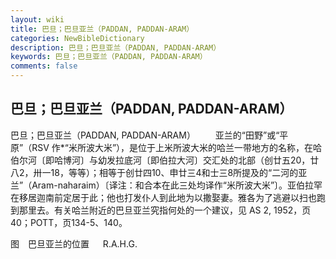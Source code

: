 ```yaml
---
layout: wiki
title: 巴旦；巴旦亚兰（PADDAN, PADDAN-ARAM）
categories: NewBibleDictionary
description: 巴旦；巴旦亚兰（PADDAN, PADDAN-ARAM）
keywords: 巴旦；巴旦亚兰（PADDAN, PADDAN-ARAM）
comments: false
---
```


## 巴旦；巴旦亚兰（PADDAN, PADDAN-ARAM）



巴旦；巴旦亚兰（PADDAN, PADDAN-ARAM）
　　亚兰的“田野”或“平原”（RSV 作*“米所波大米”），是位于上米所波大米的哈兰一带地方的名称，在哈伯尔河〔即哈博河〕与幼发拉底河〔即伯拉大河〕交汇处的北部（创廿五20，廿八2，卅一18，等等）；相等于创廿四10、申廿三4和士三8所提及的“二河的亚兰”（Aram-naharaim）〔译注：和合本在此三处均译作“米所波大米”〕。亚伯拉罕在移居迦南前定居于此；他也打发仆人到此地为以撒娶妻。雅各为了逃避以扫也跑到那里去。有关哈兰附近的巴旦亚兰究指何处的一个建议，见 AS
2, 1952，页40；POTT，页134-5、140。
　


图　巴旦亚兰的位置
　
R.A.H.G.




